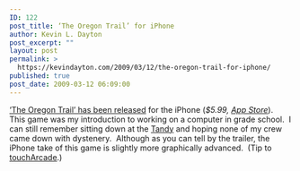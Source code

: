 ```yaml
---
ID: 122
post_title: ‘The Oregon Trail’ for iPhone
author: Kevin L. Dayton
post_excerpt: ""
layout: post
permalink: >
  https://kevindayton.com/2009/03/12/the-oregon-trail-for-iphone/
published: true
post_date: 2009-03-12 06:09:00
---
```



<a href="http://toucharcade.com/2009/03/11/the-oregon-trail-arrives-make-dysentery-fun-again/">‘The Oregon Trail’ has been released</a> for the iPhone (<em>$5.99, <a title="http://toucharcade.com/link/http://phobos.apple.com/WebObjects/MZStore.woa/wa/viewSoftware?id=307519882&amp;mt=8" href="http://toucharcade.com/link/http://phobos.apple.com/WebObjects/MZStore.woa/wa/viewSoftware?id=307519882&amp;mt=8" target="_blank">App Store</a></em>).  This game was my introduction to working on a computer in grade school.  I can still remember sitting down at the <a title="http://oldcomputers.net/trs80iii.html" href="http://oldcomputers.net/trs80iii.html" target="_blank">Tandy</a> and hoping none of my crew came down with dystenery.  Although as you can tell by the trailer, the iPhone take of this game is slightly more graphically advanced.  (Tip to <a title="http://toucharcade.com/2009/03/11/the-oregon-trail-arrives-make-dysentery-fun-again/" href="http://toucharcade.com/2009/03/11/the-oregon-trail-arrives-make-dysentery-fun-again/" target="_blank">touchArcade</a>.)